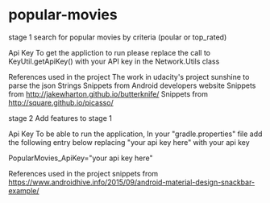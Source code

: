 # popular-movies 
stage 1
search for popular movies by criteria (poular or top_rated)

Api Key To get the appliction to run please replace the call to KeyUtil.getApiKey() with your API key in the Network.Utils class

References used in the project 
The work in udacity's project sunshine to parse the json Strings
Snippets from Android developers website
Snippets from http://jakewharton.github.io/butterknife/
Snippets from http://square.github.io/picasso/


stage 2
Add features to stage 1

Api Key
To be able to run the application, In your "gradle.properties" file add the following entry below 
replacing "your api key here" with your api key

PopularMovies_ApiKey="your api key here"

References used in the project
snippets from https://www.androidhive.info/2015/09/android-material-design-snackbar-example/

